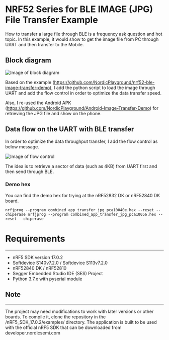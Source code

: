 # NRF52 Series for BLE IMAGE (JPG) File Transfer Example

How to transfer a large file through BLE is a frequency ask question and hot topic.   In this example, it would show to get the image file from PC through UART and then transfer to the Mobile.

## Block diagram

![Image of block diagram](https://github.com/jimmywong2003/nrf52_ble_transfer_jpg/blob/master/picture/Block_Diagram_on_JPEG_Transfer.png)

Based on the example (https://github.com/NordicPlayground/nrf52-ble-image-transfer-demo), I add the python script to load the image through UART and add the flow control in order to optimize the data transfer speed.

Also, I re-used the Android APK (https://github.com/NordicPlayground/Android-Image-Transfer-Demo) for retrieving the JPG file and show on the phone.

## Data flow on the UART with BLE transfer

In order to optimize the data throughput transfer, I add the flow control as below message.

![Image of flow control](https://github.com/jimmywong2003/nrf52_ble_transfer_jpg/blob/master/picture/flow_control_on_uart.png)

The idea is to retrieve a sector of data (such as 4KB) from UART first and then send through BLE.

### Demo hex

You can find the demo hex for trying at the nRF52832 DK or nRF52840 DK board.

``
nrfjprog --program combined_app_transfer_jpg_pca10040e.hex --reset --chiperase
nrfjprog --program combined_app_transfer_jpg_pca10056.hex --reset --chiperase
``

# Requirements
-----------------------------------------
- nRF5 SDK version 17.0.2
- Softdevice S140v7.2.0 / Softdevice S113v7.2.0
- nRF52840 DK / nRF52810
- Segger Embedded Studio IDE (SES) Project
- Python 3.7.x with pyserial module



## Note
-----------------------------------------
The project may need modifications to work with later versions or other boards.
To compile it, clone the repository in the /nRF5_SDK_17.0.2/examples/ directory.
The application is built to be used with the official nRF5 SDK that can be downloaded from developer.nordicsemi.com
